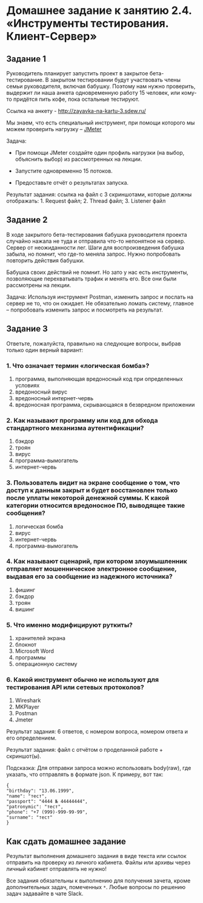 # Домашнее задание к занятию 2.4. «Инструменты тестирования. Клиент-Сервер»

## Задание 1

Руководитель планирует запустить проект в закрытое бета-тестирование. В закрытом тестировании будут участвовать члены семьи руководителя, включая бабушку. Поэтому нам нужно проверить, выдержит ли наша анкета одновременную работу 15 человек, или кому-то придётся пить кофе, пока остальные тестируют. 

Ссылка на анкету - http://zayavka-na-kartu-3.sdew.ru/

Мы знаем, что есть специальный инструмент, при помощи которого мы можем проверить нагрузку – [JMeter](https://jmeter.apache.org/)

Задача:
* При помощи JMeter создайте один профиль нагрузки (на выбор, объяснить выбор) из рассмотренных на лекции.

* Запустите одновременно 15 потоков.

* Предоставьте отчёт о результатах запуска. 

Результат задания: ссылка на файл с 3 скриншотами, которые должны отображать: 1. Request файл; 2. Thread файл; 3. Listener файл


## Задание 2 

В ходе закрытого бета-тестирования бабушка руководителя проекта случайно нажала не туда и отправила что-то непонятное на сервер. Сервер от неожиданности лег. Шаги для воспроизведения бабушка забыла, но помнит, что где-то меняла запрос. Нужно попробовать повторить действия бабушки. 

Бабушка своих действий не помнит. Но зато у нас есть инструменты, позволяющие перехватывать трафик и менять его. Все они были рассмотрены на лекции.

Задача:
Используя инструмент Postman, изменить запрос и послать на сервер не то, что он ожидает. Не обязательно ломать систему, главное – попробовать изменить запрос и посмотреть на результат.

## Задание 3

Ответьте, пожалуйста, правильно на следующие вопросы, выбрав только один верный вариант:

### 1. Что означает термин «логическая бомба»?

1. программа, выполняющая вредоносный код при определенных условиях 
2. вредоносный вирус
3. вредоносный интернет-червь
4. вредоносная программа, скрывающаяся в безвредном приложении


### 2. Как называют программу или код для обхода стандартного механизма аутентификации?

1. бэкдор
2. троян
3. вирус
4. программа-вымогатель 
5. интернет-червь

### 3. Пользователь видит на экране сообщение о том, что доступ к данным закрыт и будет восстановлен только после уплаты некоторой денежной суммы. К какой категории относится вредоносное ПО, выводящее такие сообщения?

1. логическая бомба
2. вирус
3. интернет-червь
4. программа-вымогатель 

### 4. Как называют сценарий, при котором злоумышленник отправляет мошенническое электронное сообщение, выдавая его за сообщение из надежного источника?

1. фишинг
2. бэкдор
3. троян
4. вишинг

### 5. Что именно модифицируют руткиты?

1. хранителей экрана
2. блокнот
3. Microsoft Word
4. программы
5. операционную систему

### 6. Какой инструмент обычно не используют для тестирования API или сетевых протоколов?

1. Wireshark
2. MKPlayer
3. Postman
4. Jmeter

Результат задания: 6 ответов, с номером вопроса, номером ответа и его определением.

Результат задания: файл с отчётом о проделанной работе + скриншот(ы).

Подсказка: 
Для отправки запроса можно использовать body(raw), где указать, что отправлять в формате json.
К примеру, вот так: 

```
{
"birthday": "13.06.1999",
"name": "тест",
"passport": "4444 № 44444444",
"patronymic": "тест",
"phone": "+7 (999)-999-99-99",
"surname": "тест"
}
```

## Как сдать домашнее задание
Результат выполнения домашнего задания в виде текста или ссылок отправить на проверку из личного кабинета.
Файлы или архивы через личный кабинет отправлять не нужно!

Все задания обязательны к выполнению для получения зачета, кроме дополнительных задач, помеченных `*`. 
Любые вопросы по решению задач задавайте в чате Slack.

